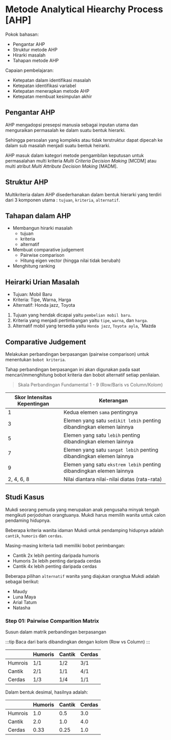 # Metode Analytical Hiearchy Process [AHP]

Pokok bahasan:

- Pengantar AHP
- Struktur metode AHP
- Hirarki masalah
- Tahapan metode AHP

Capaian pembelajaran:

- Ketepatan dalam identifikasi masalah
- Ketepatan identifikasi variabel
- Ketepatan menerapkan metode AHP
- Ketepatan membuat kesimpulan akhir

## Pengantar AHP

AHP mengadopsi presepsi manusia sebagai inputan utama dan menguraikan permasalah ke dalam suatu bentuk hierarki.

Sehingga persoalan yang kompleks atau tidak terstruktur dapat dipecah ke dalam sub masalah menjadi suatu bentuk heirarki.

AHP masuk dalam kategori metode pengambilan keputusan untuk permasalahan multi kriteria _Multi Criteria Decision Making_ [MCDM] atau multi atribut _Multi Attribute Decision Making_ [MADM].

## Struktur AHP

Multikriteria dalam AHP disederhanakan dalam bentuk hierarki yang terdiri dari 3 komponen utama : `tujuan`, `kriteria`, `alternatif`.

## Tahapan dalam AHP

- Membangun hirarki masalah
  - tujuan
  - kriteria
  - alternatif
- Membuat comparative judgement
  - Pairwise comparison
  - Hitung eigen vector (hingga nilai tidak berubah)
- Menghitung ranking

## Heirarki Urian Masalah

- Tujuan: Mobil Baru
- Kriteria: Tipe, Warna, Harga
- Alternatif: Honda jazz, Toyota

1. Tujuan yang hendak dicapai yaitu `pembelian mobil baru`.
2. Kriteria yang menjadi pertimbangan yaitu `tipe`, `warna`, dan `harga`.
3. Alternatif mobil yang tersedia yaitu `Honda jazz`, `Toyota ayla`, `Mazda

## Comparative Judgement

Melakukan perbandingan berpasangan (pairwise comparison) untuk menentukan `bobot kriteria`.

Tahap perbandingan berpasangan ini akan digunakan pada saat mencari/mmenghitung bobot kriteria dan bobot alternatif setiap penliaian.

> Skala Perbandingan Fundamental 1 - 9 (Row/Baris vs Column/Kolom)

| Skor Intensitas Kepentingan | Keterangan                                                           |
| --------------------------- | -------------------------------------------------------------------- |
| 1                           | Kedua elemen `sama` pentingnya                                       |
| 3                           | Elemen yang satu `sedikit lebih` penting dibandingkan elemen lainnya |
| 5                           | Elemen yang satu `lebih` penting dibandingkan elemen lainnya         |
| 7                           | Elemen yang satu `sangat lebih` penting dibandingkan elemen lainnya  |
| 9                           | Elemen yang satu `ekstrem lebih` penting dibandingkan elemen lainnya |
| 2, 4, 6, 8                  | Nilai diantara nilai-nilai diatas (rata-rata)                        |

## Studi Kasus

Mukdi seorang pemuda yang merupakan anak pengusaha minyak tengah mengikuti perjodohan orangtuanya. Mukdi harus memilih wanita untuk calon pendaming hidupnya.

Beberapa kriteria wanita idaman Mukdi untuk pendamping hidupnya adalah `cantik`, `humoris` dan `cerdas`.

Masing-masing kriteria tadi memiliki bobot perimbangan:

- Cantik 2x lebih penting daripada humoris
- Humoris 3x lebih penting daripada cerdas
- Cantik 4x lebih penting daripada cerdas

Beberapa pilihan `alternatif` wanita yang diajukan orangtua Mukdi adalah sebagai berikut:

- Maudy
- Luna Maya
- Arial Tatum
- Natasha

### Step 01: Pairwise Comparition Matrix

Susun dalam matrik perbandingan berpasangan

:::tip
Baca dari baris dibandingkan dengan kolom (Row vs Column)
:::

|         | Humoris | Cantik | Cerdas |
| ------- | ------- | ------ | ------ |
| Humrois | 1/1     | 1/2    | 3/1    |
| Cantik  | 2/1     | 1/1    | 4/1    |
| Cerdas  | 1/3     | 1/4    | 1/1    |

Dalam bentuk desimal, hasilnya adalah:

|         | Humoris | Cantik | Cerdas |
| ------- | ------- | ------ | ------ |
| Humrois | 1.0     | 0.5    | 3.0    |
| Cantik  | 2.0     | 1.0    | 4.0    |
| Cerdas  | 0.33    | 0.25   | 1.0    |
